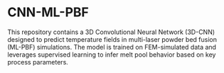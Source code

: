 # CNN-ML-PBF
This repository contains a 3D Convolutional Neural Network (3D-CNN) designed to predict temperature fields in multi-laser powder bed fusion (ML-PBF) simulations. The model is trained on FEM-simulated data and leverages supervised learning to infer melt pool behavior based on key process parameters. 
